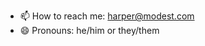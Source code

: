 - 📫 How to reach me: [harper@modest.com](mailto:harper@modest.com)
- 😄 Pronouns: he/him or they/them